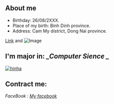 
## About me



 * Birthday: 26/08/2XXX.
 * Place of my birth: Binh Dinh province.
 * Address: Cam My district, Dong Nai province.





[Link](url) and ![Image](src)

## I'm major in:   *_Computer Sience _*
 [![hinha](https://user-images.githubusercontent.com/94024704/150050219-453d204b-a026-4403-b0e2-5340c5ad5d36.png)
](https://vi.wikipedia.org/wiki/Khoa_học_máy_tính)
## Contract me:
  _FaceBook : [My facebook](https://www.facebook.com/jubao26z/)_

